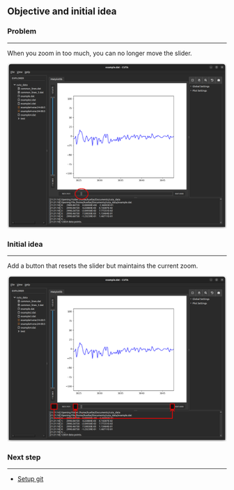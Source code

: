 ## Objective and initial idea

### Problem
---

When you zoom in too much, you can no longer move the slider.

![Image 1 tutorial](./images/tuto_img1.png)

### Initial idea
---

Add a button that resets the slider but maintains the current zoom.

![Image 2 tutorial](./images/tuto_img2.png)

### Next step
---

- [Setup git](./Tutorial_2_Setup.md)